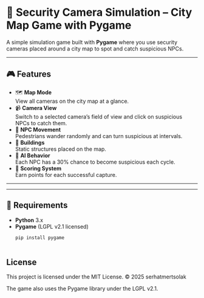 # 🎥 Security Camera Simulation – City Map Game with Pygame

A simple simulation game built with **Pygame** where you use security cameras placed around a city map to spot and catch suspicious NPCs.

---

## 🎮 Features

- 🗺️ **Map Mode**  
  View all cameras on the city map at a glance.
- 📹 **Camera View**  
  Switch to a selected camera’s field of view and click on suspicious NPCs to catch them.
- 🧍 **NPC Movement**  
  Pedestrians wander randomly and can turn suspicious at intervals.
- 🏢 **Buildings**  
  Static structures placed on the map.
- 🧠 **AI Behavior**  
  Each NPC has a 30% chance to become suspicious each cycle.
- 🧮 **Scoring System**  
  Earn points for each successful capture.

---
---

## 🔧 Requirements

- **Python** 3.x  
- **Pygame** (LGPL v2.1 licensed)  
  ```bash
  pip install pygame
 
## License

 This project is licensed under the MIT License.
© 2025 serhatmertsolak

The game also uses the Pygame library under the LGPL v2.1.
